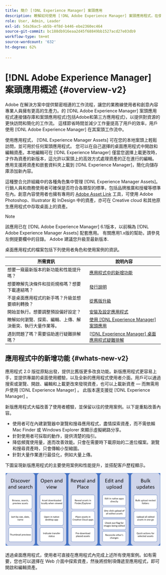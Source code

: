 ```yaml
---
title: 簡介 [!DNL Experience Manager] 案頭應用
description: 瞭解如何使用 [!DNL Adobe Experience Manager] 案頭應用程式，在使用 [!DNL Adobe Experience Manager Assets] 直接從案頭上。
role: User, Admin, Leader
exl-id: 5da36ac5-ab5b-4f8d-b446-ebe2360ec464
source-git-commit: bc188db916eaa2d45f68849bb1527acd27e03db9
workflow-type: tm+mt
source-wordcount: '632'
ht-degree: 62%

---
```


# [!DNL Adobe Experience Manager] 案頭應用概述 {#overview-v2}

Adobe 在解決方案中提供緊密相連的工作流程，讓您的業務線使用者和創意內容專業人員擁有更高的生產力。的 [!DNL Adobe Experience Manager] 案頭應用程式連接儲存庫和案頭應用程式(包括Adobe和第三方應用程式)，以提供對資源的更快訪問和簡化的工作流。 這樣節省時間並減少工作量提高了用戶的效率，用戶使用 [!DNL Adobe Experience Manager] 在其案頭工作流中。

使用應用程式， [!DNL Experience Manager Assets] 可在您的本地案頭上輕鬆訪問，並可用於任何案頭應用程式。 您可以在自己選擇的桌面應用程式中開啟和編輯資產。本地編輯可在 [!DNL Experience Manager] 僅當您選擇上載更改時，才作為資產的新版本，這允許以案頭上的高效方式處理資產的正在進行的編輯。 應用支援將資產和嵌套資料夾上載到 [!DNL Experience Manager]，簡化向儲存庫添加新內容。

這種整合允許組織中的各種角色集中管理 [!DNL Experience Manager Assets]。 行銷人員和商務使用者可確保是否符合各類型的標準，包括品牌推廣和授權等標準在內。創意內容使用者也擁有專用的 [Adobe Asset Link](https://www.adobe.com/tw/marketing/experience-manager-assets/adobe-asset-link.html) 工具，可使用 Adobe Photoshop、Illustrator 和 InDesign 中的資產，亦可在 Creative cloud 和其他原生應用程式中存取桌面上的資產。

>[!NOTE]
>
>該應用已在 [!DNL Adobe Experience Manager] 6.1版本，以前稱為 [!DNL Adobe Experience Manager Assets] 配套應用。 有關應用1.x版的幫助，請參見左側提要欄中的目錄。 Adobe 建議您升級至最新版本.

桌面應用程式的檔案包括下列使用者角色和使用案例的資訊。

| 所需資訊 | 說明內容 |
|--- |--- |
| 想要一窺最新版本的新功能和性能提升嗎？ | [應用程式中的新增功能](#whats-new-v2) |
| 想要瞭解先決條件和技術規格嗎？想要下載連結嗎？ | [發行說明](release-notes.md) |
| 不是桌面應用程式的新手嗎？升級並想要順利轉換？ | [從舊版升級](install-upgrade.md#upgrade-from-previous-version) |
| 開始並執行。想要調整預設偏好設定？ | [安裝及設定應用程式](install-upgrade.md) |
| 瞭解如何瀏覽、探索、編輯、上傳、解決衝突、執行大量作業等。 | [使用 [!DNL Experience Manager] 案頭應用](using.md) |
| 遇到問題了嗎？需要協助進行疑難排解嗎？ | [ [!DNL Experience Manager]  桌面應用程式疑難排解](troubleshoot.md) |

## 應用程式中的新增功能 {#whats-new-v2}

應用程式 2.0 版從原點出發，提供比舊版更多改良功能。新版應用程式更容易上手，並提供專屬的桌面使用體驗，以及全新的應用程式使用者介面。用戶可以通過搜索或瀏覽、開啟、編輯和上載更改來發現資產，也可以上載新資產 — 而無需用戶使用 [!DNL Experience Manager] 。 此版本還支援從 [!DNL Experience Manager] 。

新版應用程式大幅改善了使用者體驗，並保留以往的使用案例。以下是重點改善內容。

* 使用者可在內建瀏覽器中瀏覽和搜尋應用程式，盡情探索資產，而不需依賴 Mac Finder 或 Windows Explorer 來顯示虛擬網路分享。
* 針對使用者可採取的動作，提供清楚的指引。
* 降低頻寬使用量，進而改善效能。只會在需要時下載原始的二進位檔案。瀏覽和搜尋資產時，只會傳輸小型縮圖。
* 針對大量作業進行最佳化，例如大量上傳。

下圖呈現新版應用程式的主要使用案例和性能提升，並搭配客戶歷程顯示。

![[!DNL Experience Manager] 桌面應用程式新增功能](assets/aem_desktop_app_usecases_v2.png)

透過桌面應用程式，使用者可直接在應用程式內完成上述所有使用案例。如有需要，您也可以選擇在 Web 介面中探索資產，然後將控制項傳遞至應用程式，即可開啟和編輯資產。
